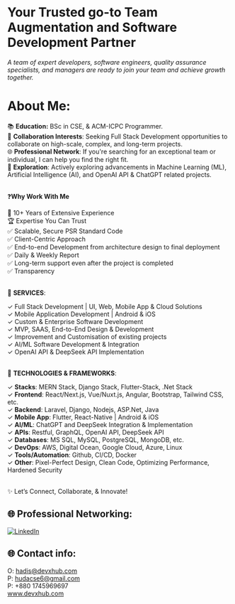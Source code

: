 # Your Trusted go-to Team Augmentation and Software Development Partner
*A team of expert developers, software engineers, quality assurance specialists, and managers are ready to join your team and achieve growth together.*

# About Me:
📚 **Education:** BSc in CSE, & ACM-ICPC Programmer. <br>
🤝 **Collaboration Interests**: Seeking Full Stack Development opportunities to collaborate on high-scale, complex, and long-term projects. <br>
🌐 **Professional Network**: If you're searching for an exceptional team or individual, I can help you find the right fit. <br>
🚀 **Exploration**: Actively exploring advancements in Machine Learning (ML), Artificial Intelligence (AI), and OpenAI API & ChatGPT related projects.  <br> <br>

❓**Why Work With Me**

🥇 10+ Years of Extensive Experience <br>
🏆 Expertise You Can Trust <br>
✅ Scalable, Secure PSR Standard Code <br>
✅ Client-Centric Approach <br>
✅ End-to-end Development from architecture design to final deployment <br>
✅ Daily & Weekly Report <br>
✅ Long-term support even after the project is completed <br>
✅ Transparency <br> <br>

 🎯 **SERVICES**:

✓ Full Stack Development | UI, Web, Mobile App & Cloud Solutions <br>
✓ Mobile Application Development | Android & iOS <br>
✓ Custom & Enterprise Software Development <br>
✓ MVP, SAAS, End-to-End Design & Development <br>
✓ Improvement and Customisation of existing projects <br>
✓ AI/ML Software Development & Integration <br>
✓ OpenAI API & DeepSeek API Implementation  <br> <br>


🎯 **TECHNOLOGIES & FRAMEWORKS**:

✓ **Stacks**: MERN Stack, Django Stack, Flutter-Stack, .Net Stack <br>
✓ **Frontend**: React/Next.js, Vue/Nuxt.js, Angular, Bootstrap, Tailwind CSS, etc. <br>
✓ **Backend**: Laravel, Django, Nodejs, ASP.Net, Java <br>
✓ **Mobile App**: Flutter, React-Native | Android & iOS <br>
✓ **AI/ML**: ChatGPT and DeepSeek Integration & Implementation <br>
✓ **APIs**: Restful, GraphQL, OpenAI API, DeepSeek API <br>
✓ **Databases**: MS SQL, MySQL, PostgreSQL, MongoDB, etc. <br>
✓ **DevOps**: AWS, Digital Ocean, Google Cloud, Azure, Linux <br>
✓ **Tools/Automation**: Github, CI/CD, Docker <br>
✓ **Other**: Pixel-Perfect Design, Clean Code, Optimizing Performance, Hardened Security <br> <br>

✨ Let’s Connect, Collaborate, & Innovate!


## 🌐 Professional Networking:
[![LinkedIn](https://img.shields.io/badge/LinkedIn-%230077B5.svg?logo=linkedin&logoColor=white)](https://linkedin.com/in/hudacse6) 

## 🌐 Contact info:
O: hadis@devxhub.com <br>
P: hudacse6@gmail.com <br>
P: +880 1745969697 <br>
www.devxhub.com <br>

